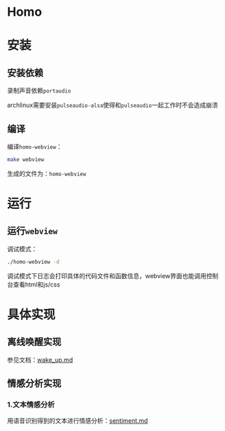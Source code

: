 Homo
======== 

# 安装

## 安装依赖

录制声音依赖`portaudio`

archlinux需要安装`pulseaudio-alsa`使得和`pulseaudio`一起工作时不会造成崩溃

## 编译

编译`homo-webview`：

```bash
make webview
```

生成的文件为：`homo-webview`

# 运行

## 运行`webview`

调试模式：

```bash
./homo-webview -d
```

调试模式下日志会打印具体的代码文件和函数信息，webview界面也能调用控制台查看html和js/css

# 具体实现

## 离线唤醒实现

参见文档：[wake_up.md](wake_up.md)

## 情感分析实现

### 1.文本情感分析

用语音识别得到的文本进行情感分析：[sentiment.md](sentiment.md)